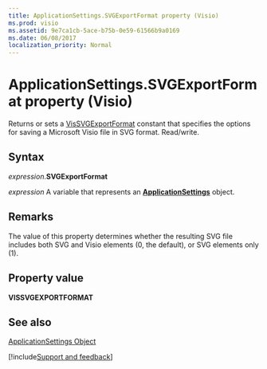 ```yaml
---
title: ApplicationSettings.SVGExportFormat property (Visio)
ms.prod: visio
ms.assetid: 9e7ca1cb-5ace-b75b-0e59-61566b9a0169
ms.date: 06/08/2017
localization_priority: Normal
---
```



# ApplicationSettings.SVGExportFormat property (Visio)

Returns or sets a [VisSVGExportFormat](Visio.vissvgexportformat.md) constant that specifies the options for saving a Microsoft Visio file in SVG format. Read/write.


## Syntax

_expression_.**SVGExportFormat**

_expression_ A variable that represents an **[ApplicationSettings](Visio.ApplicationSettings.md)** object.


## Remarks

The value of this property determines whether the resulting SVG file includes both SVG and Visio elements (0, the default), or SVG elements only (1).


## Property value

 **VISSVGEXPORTFORMAT**


## See also


[ApplicationSettings Object](Visio.ApplicationSettings.md)

[!include[Support and feedback](~/includes/feedback-boilerplate.md)]
